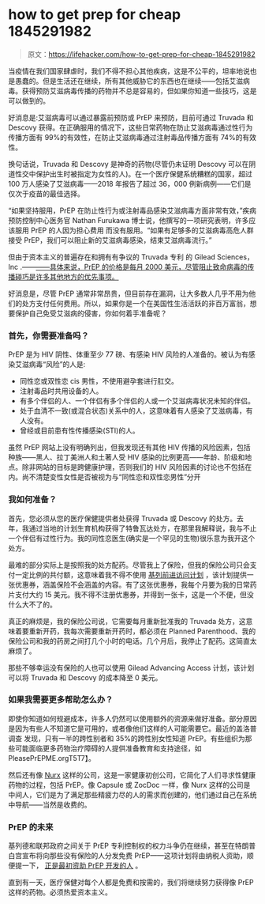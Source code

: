 # how to get prep for cheap 1845291982

> 原文：<https://lifehacker.com/how-to-get-prep-for-cheap-1845291982>

当疫情在我们国家肆虐时，我们不得不担心其他疾病，这是不公平的，坦率地说也是愚蠢的。但是生活还在继续，所有其他威胁它的东西也在继续——包括艾滋病毒。获得预防艾滋病毒传播的药物并不总是容易的，但如果你知道一些技巧，这是可以做到的。

好消息是:艾滋病毒可以通过暴露前预防或 PrEP 来预防，目前可通过 Truvada 和 Descovy 获得。在正确服用的情况下，这些日常药物在防止艾滋病毒通过性行为传播方面有 99%的有效性，在防止艾滋病毒通过注射毒品传播方面有 74%的有效性。



换句话说，Truvada 和 Descovy 是神奇的药物(尽管仍未证明 Descovy 可以在阴道性交中保护出生时被指定为女性的人)。在一个医疗保健系统糟糕的国家，超过 100 万人感染了艾滋病毒——2018 年报告了超过 36，000 例新病例——它们是仅次于疫苗的最佳选择。

“如果坚持服用，PrEP 在防止性行为或注射毒品感染艾滋病毒方面非常有效，”疾病预防控制中心医务官 Nathan Furukawa 博士说，他撰写的一项研究表明，许多应该服用 PrEP 的人因为担心费用 而没有服用。“如果有足够多的艾滋病毒高危人群接受 PrEP，我们可以阻止新的艾滋病毒感染，结束艾滋病毒流行。”

但由于资本主义的普遍存在和拥有有争议的 Truvada 专利 的 Gilead Sciences，Inc .——[——具体来说，PrEP 的价格是每月 2000 美元，尽管阻止致命病毒的传播碰巧是许多其他地方的优先事项。](https://www.washingtonpost.com/business/economy/pharma-giant-profits-from-hiv-treatment-funded-by-taxpayers-and-patented-by-the-government/2019/03/26/cee5afb4-40fc-11e9-9361-301ffb5bd5e6_story.html)

好消息是，尽管 PrEP 通常非常昂贵，但目前存在漏洞，让大多数人几乎不用为他们的处方支付任何费用。所以，如果你是一个在美国性生活活跃的非百万富翁，想要保护自己免受艾滋病的侵害，你如何着手准备呢？



### **首先，你需要准备吗？**

PrEP 是为 HIV 阴性、体重至少 77 磅、有感染 HIV 风险的人准备的。被认为有感染艾滋病毒“风险”的人是:

*   同性恋或双性恋 cis 男性，不使用避孕套进行肛交。
*   注射毒品时共用设备的人。
*   有多个伴侣的人、一个伴侣有多个伴侣的人或一个艾滋病毒状况未知的伴侣。
*   处于血清不一致(或混合状态)关系中的人，这意味着有人感染了艾滋病毒，有人没有。
*   曾经或目前患有性传播感染(STI)的人。

虽然 PrEP 网站上没有明确列出，但我发现还有其他 HIV 传播的风险因素，包括种族——黑人、拉丁美洲人和土著人受 HIV 感染的比例更高——年龄、阶级和地点。除非网站的目标是跨健康护理，否则我们的 HIV 风险因素的讨论也不包括在内。尚不清楚变性女性是否被视为与“同性恋和双性恋男性”分开

### 我如何准备？

首先，您必须从您的医疗保健提供者处获得 Truvada 或 Descovy 的处方。去年，我通过当地的计划生育机构获得了特鲁瓦达处方，在那里我解释说，我与不止一个伴侣有过性行为。我的同性恋医生(确实是一个罕见的生物)很乐意为我开这个处方。



最难的部分实际上是按照我的处方配药。尽管我上了保险，但我的保险公司只会支付一定比例的共付额，这意味着我不得不使用 [基列前进访问计划](https://www.gileadadvancingaccess.com) ，该计划提供一张优惠券，涵盖保险不会涵盖的内容。有了这张优惠券，我每个月要为我的日常药片支付大约 15 美元。我不得不注册优惠券，并得到一张卡，这是一个不便，但没什么大不了的。

真正的麻烦是，我的保险公司说，它需要每月重新批准我的 Truvada 处方，这意味着要重新开药，我每次需要重新开药时，都必须在 Planned Parenthood、我的保险公司和我的药房之间打几个小时的电话。几个月后，我停止了配药。这简直太麻烦了。

那些不够幸运没有保险的人也可以使用 Gilead Advancing Access 计划，该计划可以将 Truvada 和 Descovy 的成本降至 0 美元。



### 如果我需要更多帮助怎么办？

即使你知道如何规避成本，许多人仍然可以使用额外的资源来做好准备。部分原因是因为有些人不知道它是可用的，或者像他们这样的人可能需要它。最近的盖洛普调查 发现，只有一半的跨性别者和 35%的跨性别女性知道 PrEP。有些组织为那些可能面临更多药物治疗障碍的人提供准备教育和支持途径，如 PleasePrEPME.orgT5T7】。

然后还有像 [Nurx](https://www.nurx.com/prep) 这样的公司，这是一家健康初创公司，它简化了人们寻求性健康药物的过程，包括 PrEP。像 Capsule 或 ZocDoc 一样，像 Nurx 这样的公司是中间人，它们是为了满足那些精疲力尽的人的需求而创建的，他们通过自己在系统中导航——当然是收费的。

### **PrEP 的未来**

基列德和联邦政府之间关于 PrEP 专利控制权的权力斗争仍在继续，甚至在特朗普白宫宣布将向那些没有保险的人分发免费 PrEP——这项计划将由纳税人资助，顺便提一下， [正是最初资助 PrEP 开发的人](https://www.poz.com/article/cdc-patent-prep-advocates-find#:~:text=Although%20Gilead%20holds%20patents%20on,an%20indication%20approved%20in%202012.) 。

直到有一天，医疗保健对每个人都是免费和按需的，我们将继续努力获得像 PrEP 这样的药物。必须热爱资本主义。